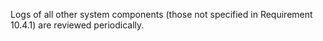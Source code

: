 Logs of all other system components (those not specified in Requirement 10.4.1) are reviewed periodically.
